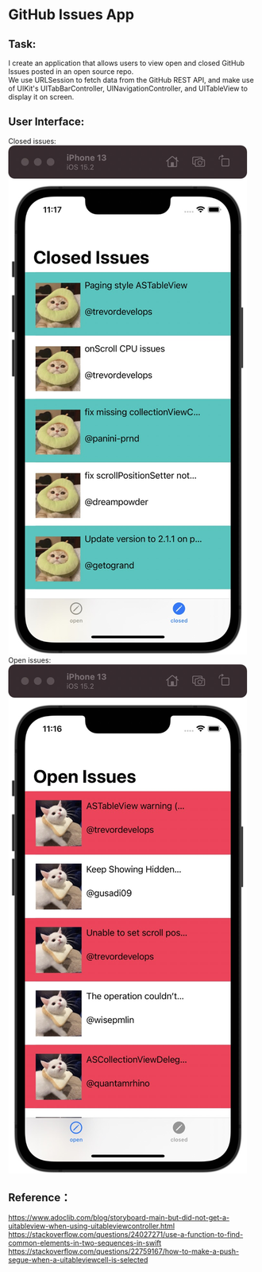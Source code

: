 # GitHub Issues App

## Task: 
I create an application that allows users to view open and closed GitHub Issues posted in an open source repo. <br>
We use URLSession to fetch data from the GitHub REST API, and make use of UIKit's UITabBarController, UINavigationController, and UITableView to display it on screen.<br>

## User Interface:
Closed issues:
![](https://github.com/water-fur-cat/GitHub-Issues-App/blob/main/closed_issues.jpg)
<br>
Open issues:
![](https://github.com/water-fur-cat/GitHub-Issues-App/blob/main/open_issues.jpg)
<br>

## Reference：
https://www.adoclib.com/blog/storyboard-main-but-did-not-get-a-uitableview-when-using-uitableviewcontroller.html <br>
https://stackoverflow.com/questions/24027271/use-a-function-to-find-common-elements-in-two-sequences-in-swift <br>
https://stackoverflow.com/questions/22759167/how-to-make-a-push-segue-when-a-uitableviewcell-is-selected <br>